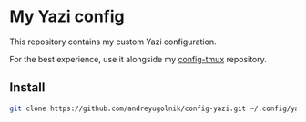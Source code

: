 # My Yazi config

This repository contains my custom Yazi configuration.

For the best experience, use it alongside my [config-tmux](https://github.com/andreyugolnik/config-tmux.git) repository.

## Install

```sh
git clone https://github.com/andreyugolnik/config-yazi.git ~/.config/yazi
```

